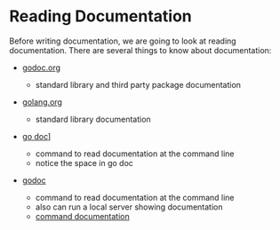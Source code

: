 # Reading Documentation

Before writing documentation, we are going to look at reading documentation. There are several
things to know about documentation:

- [godoc.org](https://pkg.go.dev/?utm_source=godoc)
    - standard library and third party package documentation

- [golang.org](https://go.dev/doc/)  
    - standard library documentation

- [go doc](https://pkg.go.dev/cmd/go)]  
    - command to read documentation at the command line
    - notice the space in go doc
    
- [godoc](https://pkg.go.dev/golang.org/x/tools/cmd/godoc?utm_source=godoc)  
    - command to read documentation at the command line
    - also can run a local server showing documentation
    - [command documentation](https://go.dev/doc/cmd)

